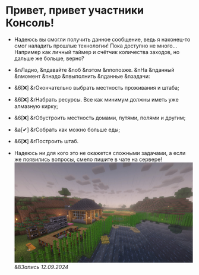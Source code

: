 # Привет, привет участники **Консоль**!
- Надеюсь вы смогли получить данное сообщение, ведь я наконец-то смог наладить прошлые технологии! Пока доступно не много... Например как личный таймер и счётчик количества заходов, но дальше же больше, верно?
- &nЛадно, &nдавайте &nоб &nэтом &nпопозже. &nНа &nданный &nмомент &nнадо &nвыполнить &nданные &nзадачи:
 - &6[❌] &rОкончательно выбрать местность проживания и штаба;
 - &6[❌] &rНабрать ресурсы. Все как минимум должны иметь уже алмазную кирку;
 - &6[❌] &rОбустроить местность домами, путями, полями и другим;
 - &a[✔] &rСобрать как можно больше еды;
 - &6[❌] &rПостроить штаб.

- Надеюсь ни для кого это не окажется сложными задачами, а если же появились вопросы, смело пишите в чате на сервере!
![Own house](https://raw.githubusercontent.com/Techduk/console-online/main/images/own_house_12092024.jpg)
&8*Запись 12.09.2024*
